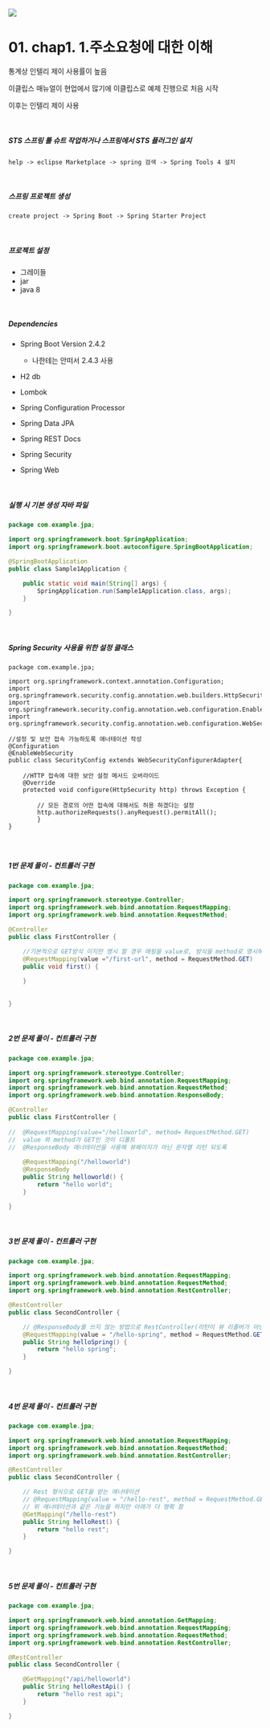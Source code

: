 #### ![](https://benefits.fastfive.co.kr/wp-content/uploads/2017/12/logo_%ED%8C%A8%EC%8A%A4%ED%8A%B8%EC%BA%A0%ED%8D%BC%EC%8A%A4-600x500.png)

# 01. chap1. 1.주소요청에 대한 이해

통계상 인텔리 제이 사용률이 높음

이클립스 매뉴얼이 현업에서 많기에 이클립스로 예제 진행으로 처음 시작

이후는 인텔리 제이 사용

<br/>

##### STS 스프링 툴 슈트 작업하거나 스프링에서 STS 플러그인 설치

```
help -> eclipse Marketplace -> spring 검색 -> Spring Tools 4 설치
```

<br/>

##### 스프링 프로젝트 생성

```
create project -> Spring Boot -> Spring Starter Project
```

<br/>

##### 프로젝트 설정

- 그레이들
- jar
- java 8

<br/>

##### Dependencies

- Spring Boot Version 2.4.2 
  - 나한테는 안떠서 2.4.3 사용

- H2 db
- Lombok
- Spring Configuration Processor
- Spring Data JPA
- Spring REST Docs
- Spring Security
- Spring Web

<br/>

##### 실행 시 기본 생성 자바 파일

```java
package com.example.jpa;

import org.springframework.boot.SpringApplication;
import org.springframework.boot.autoconfigure.SpringBootApplication;

@SpringBootApplication
public class Sample1Application {

	public static void main(String[] args) {
		SpringApplication.run(Sample1Application.class, args);
	}

}
```

<br/>

##### Spring Security 사용을 위한 설정 클래스

```
package com.example.jpa;

import org.springframework.context.annotation.Configuration;
import org.springframework.security.config.annotation.web.builders.HttpSecurity;
import org.springframework.security.config.annotation.web.configuration.EnableWebSecurity;
import org.springframework.security.config.annotation.web.configuration.WebSecurityConfigurerAdapter;

//설정 및 보안 접속 가능하도록 애너테이션 작성
@Configuration
@EnableWebSecurity
public class SecurityConfig extends WebSecurityConfigurerAdapter{

	//HTTP 접속에 대한 보안 설정 메서드 오버라이드
	@Override
	protected void configure(HttpSecurity http) throws Exception {

		// 모든 경로의 어떤 접속에 대해서도 허용 하겠다는 설정
		http.authorizeRequests().anyRequest().permitAll();
		}
}
```

##### <br/>

##### 1번 문제 풀이 - 컨트롤러 구현

```java
package com.example.jpa;

import org.springframework.stereotype.Controller;
import org.springframework.web.bind.annotation.RequestMapping;
import org.springframework.web.bind.annotation.RequestMethod;

@Controller
public class FirstController {

	//기본적으로 GET방식 이지만 명시 할 경우 매핑을 value로, 방식을 method로 명시해 줌
	@RequestMapping(value ="/first-url", method = RequestMethod.GET)
	public void first() {
		
	}
	
	
}
```

<br/>

##### 2번 문제 풀이 - 컨트롤러 구현

```java
package com.example.jpa;

import org.springframework.stereotype.Controller;
import org.springframework.web.bind.annotation.RequestMapping;
import org.springframework.web.bind.annotation.RequestMethod;
import org.springframework.web.bind.annotation.ResponseBody;

@Controller
public class FirstController {
	
//	@RequestMapping(value="/helloworld", method= RequestMethod.GET)
//  value 와 method가 GET인 것이 디폴트
//  @ResponseBody 애너테이션을 사용해 뷰페이지가 아닌 문자열 리턴 되도록 
	
	@RequestMapping("/helloworld")
	@ResponseBody
	public String helloworld() {
		return "hello world";
	}

}
```

<br/>

##### 3번 문제 풀이 - 컨트롤러 구현

```java
package com.example.jpa;

import org.springframework.web.bind.annotation.RequestMapping;
import org.springframework.web.bind.annotation.RequestMethod;
import org.springframework.web.bind.annotation.RestController;

@RestController
public class SecondController {

	// @ResponseBody를 쓰지 않는 방법으로 RestController(리턴이 뷰 리졸버가 아닌 스트링)를 사용
	@RequestMapping(value = "/hello-spring", method = RequestMethod.GET)
	public String helloSpring() {
		return "hello spring";
	}

}
```

<br/>

##### 4번 문제 풀이 - 컨트롤러 구현

```java
package com.example.jpa;

import org.springframework.web.bind.annotation.RequestMapping;
import org.springframework.web.bind.annotation.RequestMethod;
import org.springframework.web.bind.annotation.RestController;

@RestController
public class SecondController {

	// Rest 형식으로 GET을 받는 애너테이션
	// @RequestMapping(value = "/hello-rest", method = RequestMethod.GET)
	// 위 애너테이션과 같은 기능을 하지만 아래가 더 명확 함
	@GetMapping("/hello-rest")
	public String helloRest() {
		return "hello rest";
	}

}
```



<br/>

##### 5번 문제 풀이 - 컨트롤러 구현

```java
package com.example.jpa;

import org.springframework.web.bind.annotation.GetMapping;
import org.springframework.web.bind.annotation.RequestMapping;
import org.springframework.web.bind.annotation.RequestMethod;
import org.springframework.web.bind.annotation.RestController;

@RestController
public class SecondController {

	@GetMapping("/api/helloworld")
	public String helloRestApi() {
		return "hello rest api";
	}

}

```

